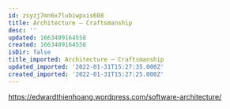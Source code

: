 ```yaml
---
id: zsyzj7mn6x7lubiwpxis608
title: Architecture – Craftsmanship
desc: ''
updated: 1663409164558
created: 1663409164558
isDir: false
title_imported: Architecture – Craftsmanship
updated_imported: '2022-01-31T15:27:35.000Z'
created_imported: '2022-01-31T15:27:25.000Z'
---
```


https://edwardthienhoang.wordpress.com/software-architecture/